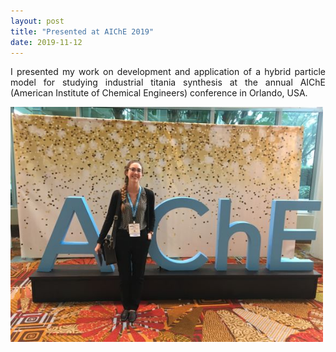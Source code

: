 ```yaml
---
layout: post
title: "Presented at AIChE 2019"
date: 2019-11-12
---
```


<p align="justify">
I presented my work on development and application of a hybrid particle model for studying industrial titania synthesis at the annual AIChE (American Institute of Chemical Engineers) conference in Orlando, USA.
</p>


<img src="/images/Me_in_Orlando.jpg" width="500"/>
 
<p>
 <br/>
 <br/>
</p>
